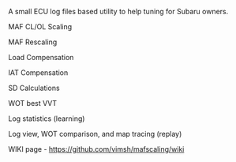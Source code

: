 A small ECU log files based utility to help tuning for Subaru owners.



MAF CL/OL Scaling

MAF Rescaling

Load Compensation

IAT Compensation

SD Calculations

WOT best VVT

Log statistics (learning)

Log view, WOT comparison, and map tracing (replay)



WIKI page - https://github.com/vimsh/mafscaling/wiki
